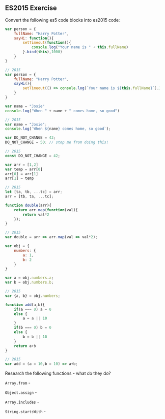 ## ES2015 Exercise

Convert the following es5 code blocks into es2015 code:

```javascript
var person = {
    fullName: "Harry Potter",
    sayHi: function(){
        setTimeout(function(){
            console.log("Your name is " + this.fullName)
        }.bind(this),1000)
    }
}

// 2015
var person = {
    fullName: "Harry Potter",
    sayHi(){
        setTimeout(() => console.log(`Your name is ${this.fullName}`),1000)
    }
}
```

```javascript
var name = "Josie"
console.log("When " + name + " comes home, so good")

// 2015
var name = "Josie";
console.log(`When ${name} comes home, so good`);
```

```javascript
var DO_NOT_CHANGE = 42;
DO_NOT_CHANGE = 50; // stop me from doing this!

// 2015
const DO_NOT_CHANGE = 42;
```

```javascript
var arr = [1,2]
var temp = arr[0]
arr[0] = arr[1]
arr[1] = temp

// 2015
let [ta, tb, ...tc] = arr;
arr = [tb, ta, ...tc];
```

```javascript
function double(arr){
    return arr.map(function(val){
        return val*2
    });
}

// 2015
var double = arr => arr.map(val => val*2);
```

```javascript
var obj = {
    numbers: {
        a: 1,
        b: 2
    } 
}

var a = obj.numbers.a;
var b = obj.numbers.b;

// 2015
var {a, b} = obj.numbers;
```

```javascript
function add(a,b){
    if(a === 0) a = 0
    else {
        a = a || 10    
    }
    if(b === 0) b = 0
    else {
        b = b || 10    
    }
    return a+b
}

// 2015
var add = (a = 10,b = 10) => a+b;
```

Research the following functions - what do they do?

`Array.from` -

`Object.assign` -

`Array.includes` -

`String.startsWith` -
